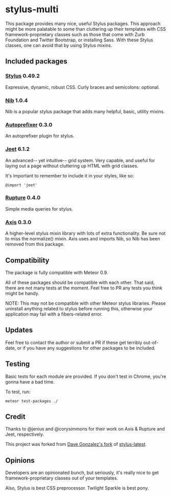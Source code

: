stylus-multi
============

This package provides many nice, useful Stylus packages. This approach might be more palatable to some than cluttering up their templates with CSS framework-proprietary classes such as those that come with Zurb Foundation and Twitter Bootstrap, or installing Sass. With these Stylus classes, one can avoid that by using Stylus mixins.

## Included packages

### [Stylus](http://learnboost.github.io/stylus/) 0.49.2

Expressive, dynamic, robust CSS. Curly braces and semicolons: optional.

### [Nib](http://visionmedia.github.io/nib/) 1.0.4

Nib is a popular stylus package that adds many helpful, basic, utility mixins.

### [Autoprefixer](https://github.com/jenius/autoprefixer-stylus) 0.3.0

An autoprefixer plugin for stylus.

### [Jeet](http://jeet.gs/) 6.1.2

An advanced-- yet intuitive-- grid system. Very capable, and useful for laying out a page without cluttering up HTML with grid classes.

It's important to remember to include it in your styles, like so:

```
@import 'jeet'
```

### [Rupture](https://github.com/jenius/rupture) 0.4.0

Simple media queries for stylus.

### [Axis](http://roots.cx/axis/) 0.3.0

A higher-level stylus mixin library with lots of extra functionality. Be sure not to miss the normalize() mixin. Axis uses and imports Nib, so Nib has been removed from this package.

## Compatibility

The package is fully compatible with Meteor 0.9.

All of these packages should be compatible with each other. That said, there are not many tests at the moment. Feel free to PR any tests you think might be handy.

NOTE: This may not be compatible with other Meteor stylus libraries. Please uninstall anything related to stylus before running this, otherwise your application may fail with a fibers-related error.

## Updates

Feel free to contact the author or submit a PR if these get terribly out-of-date, or if you have any suggestions for other packages to be included.

## Testing

Basic tests for each module are provided. If you don't test in Chrome, you're gonna have a bad time.

To test, run:

```
meteor test-packages ./
```

## Credit

Thanks to @jenius and @corysimmons for their work on Axis & Rupture and Jeet, respectively.

This project was forked from [Dave Gonzalez's fork](https://github.com/davegonzalez/stylus-jeet) of [stylus-latest](https://github.com/sbking/meteor-stylus-latest/).

## Opinions

Developers are an opinionated bunch, but seriously, it's really nice to get framework-proprietary classes out of your templates.

Also, Stylus is best CSS preprocessor. Twilight Sparkle is best pony.
